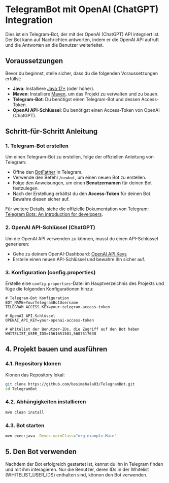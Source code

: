 # TelegramBot mit OpenAI (ChatGPT) Integration

Dies ist ein Telegram-Bot, der mit der OpenAI (ChatGPT) API integriert ist. Der Bot kann auf Nachrichten antworten, indem er die OpenAI API aufruft und die Antworten an die Benutzer weiterleitet.

## Voraussetzungen

Bevor du beginnst, stelle sicher, dass du die folgenden Voraussetzungen erfüllst:

- **Java**: Installiere [Java 17+](https://www.oracle.com/java/technologies/javase-jdk17-downloads.html) (oder höher).
- **Maven**: Installiere [Maven](https://maven.apache.org/install.html), um das Projekt zu verwalten und zu bauen.
- **Telegram-Bot**: Du benötigst einen Telegram-Bot und dessen Access-Token.
- **OpenAI API-Schlüssel**: Du benötigst einen Access-Token von OpenAI (ChatGPT).

## Schritt-für-Schritt Anleitung

### 1. Telegram-Bot erstellen

Um einen Telegram-Bot zu erstellen, folge der offiziellen Anleitung von Telegram:
- Öffne den [BotFather](https://core.telegram.org/bots#botfather) in Telegram.
- Verwende den Befehl `/newbot`, um einen neuen Bot zu erstellen.
- Folge den Anweisungen, um einen **Benutzernamen** für deinen Bot festzulegen.
- Nach der Erstellung erhältst du den **Access-Token** für deinen Bot. Bewahre diesen sicher auf.

Für weitere Details, siehe die offizielle Dokumentation von Telegram: [Telegram Bots: An introduction for developers](https://core.telegram.org/bots).

### 2. OpenAI API-Schlüssel (ChatGPT)

Um die OpenAI API verwenden zu können, musst du einen API-Schlüssel generieren:

- Gehe zu deinem OpenAI-Dashboard: [OpenAI API Keys](https://platform.openai.com/account/api-keys)
- Erstelle einen neuen API-Schlüssel und bewahre ihn sicher auf.

### 3. Konfiguration (config.properties)

Erstelle eine `config.properties`-Datei im Hauptverzeichnis des Projekts und füge die folgenden Konfigurationen hinzu:

```properties
# Telegram-Bot Konfiguration
BOT_NAME=YourTelegramBotUsername
TELEGRAM_ACCESS_KEY=your-telegram-access-token

# OpenAI API-Schlüssel
OPENAI_API_KEY=your-openai-access-token

# Whitelist der Benutzer-IDs, die Zugriff auf den Bot haben
WHITELIST_USER_IDS=1561651501,5607517638
```

## 4. Projekt bauen und ausführen

### 4.1. Repository klonen

Klonen das Repository lokal:

```bash
git clone https://github.com/besimshala03/TelegramBot.git
cd TelegramBot
```

### 4.2. Abhängigkeiten installieren
```bash
mvn clean install
```
### 4.3.  Bot starten
```bash
mvn exec:java -Dexec.mainClass="org.example.Main"
```

## 5. Den Bot verwenden

Nachdem der Bot erfolgreich gestartet ist, kannst du ihn in Telegram finden und mit ihm interagieren. Nur die Benutzer, deren IDs in der Whitelist (WHITELIST_USER_IDS) enthalten sind, können den Bot verwenden.




